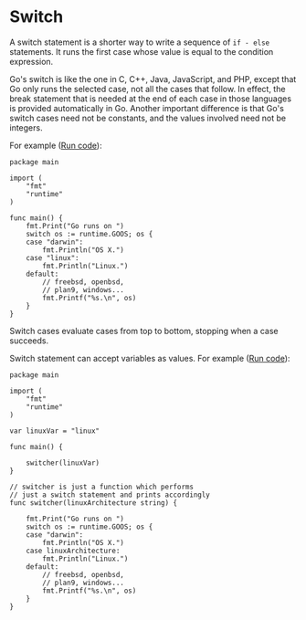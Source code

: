 # Switch

A switch statement is a shorter way to write a sequence of `if - else` statements. It runs the first case whose value is equal to the condition expression.

Go's switch is like the one in C, C++, Java, JavaScript, and PHP, except that Go only runs the selected case, not all the cases that follow. In effect, the break statement that is needed at the end of each case in those languages is provided automatically in Go. Another important difference is that Go's switch cases need not be constants, and the values involved need not be integers.

For example ([Run code](https://play.golang.org/p/Ym-ZVpHxh9Y)):

```golang
package main

import (
	"fmt"
	"runtime"
)

func main() {
	fmt.Print("Go runs on ")
	switch os := runtime.GOOS; os {
	case "darwin":
		fmt.Println("OS X.")
	case "linux":
		fmt.Println("Linux.")
	default:
		// freebsd, openbsd,
		// plan9, windows...
		fmt.Printf("%s.\n", os)
	}
}
```

Switch cases evaluate cases from top to bottom, stopping when a case succeeds.

Switch statement can accept variables as values. For example ([Run code](https://play.golang.org/p/0bqrdbGQTKl)):

```golang
package main

import (
	"fmt"
	"runtime"
)

var linuxVar = "linux"

func main() {

	switcher(linuxVar)
}

// switcher is just a function which performs
// just a switch statement and prints accordingly
func switcher(linuxArchitecture string) {

	fmt.Print("Go runs on ")
	switch os := runtime.GOOS; os {
	case "darwin":
		fmt.Println("OS X.")
	case linuxArchitecture:
		fmt.Println("Linux.")
	default:
		// freebsd, openbsd,
		// plan9, windows...
		fmt.Printf("%s.\n", os)
	}
}
```
